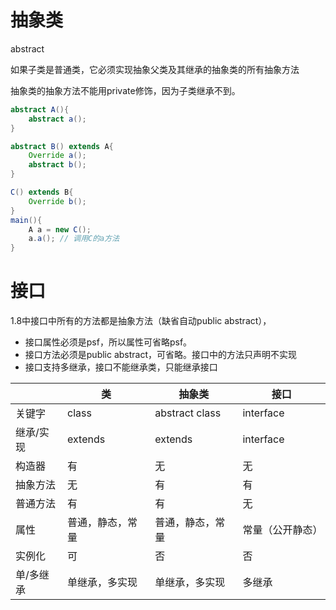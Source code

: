 # 抽象类

abstract

如果子类是普通类，它必须实现抽象父类及其继承的抽象类的所有抽象方法

抽象类的抽象方法不能用private修饰，因为子类继承不到。

``` java
abstract A(){
    abstract a();
}

abstract B() extends A{
    Override a();
    abstract b();
}

C() extends B{
    Override b();
}
main(){
    A a = new C(); 
    a.a(); // 调用C的a方法
}
```

# 接口

1.8中接口中所有的方法都是抽象方法（缺省自动public abstract），

* 接口属性必须是psf，所以属性可省略psf。
* 接口方法必须是public abstract，可省略。接口中的方法只声明不实现
* 接口支持多继承，接口不能继承类，只能继承接口

|       | 类        | 抽象类            | 接口        |
|-------|----------|----------------|-----------|
| 关键字   | class    | abstract class | interface |
| 继承/实现 | extends  | extends        | interface |
| 构造器   | 有        | 无              | 无         |
| 抽象方法  | 无        | 有              | 有         |
| 普通方法  | 有        | 有              | 无         |
| 属性    | 普通，静态，常量 | 普通，静态，常量       | 常量（公开静态）  |
| 实例化   | 可        | 否              | 否         |
| 单/多继承 | 单继承，多实现  | 单继承，多实现        | 多继承       |

